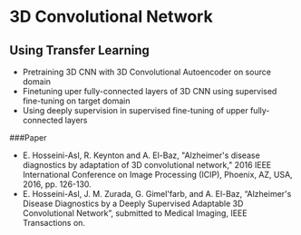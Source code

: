 # 3D Convolutional Network
## Using Transfer Learning 
* Pretraining 3D CNN with 3D Convolutional Autoencoder on source domain  
* Finetuning uper fully-connected layers of 3D CNN using supervised fine-tuning on target domain  
* Using deeply supervision in supervised fine-tuning of upper fully-connected layers  


###Paper  
* E. Hosseini-Asl, R. Keynton and A. El-Baz, "Alzheimer's disease diagnostics by adaptation of 3D convolutional network," 2016 IEEE International Conference on Image Processing (ICIP), Phoenix, AZ, USA, 2016, pp. 126-130. 
* E. Hosseini-Asl, J. M. Zurada, G. Gimel'farb, and A. El-Baz, “Alzheimer's Disease Diagnostics by a  Deeply Supervised Adaptable 3D Convolutional Network”, submitted to  Medical Imaging, IEEE Transactions on.
